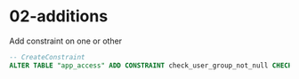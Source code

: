 # 02-additions

Add constraint on one or other

```sql
-- CreateConstraint
ALTER TABLE "app_access" ADD CONSTRAINT check_user_group_not_null CHECK (("user_id" IS NOT NULL AND "group_id" IS NULL) OR ("user_id" IS NULL AND "group_id" IS NOT NULL));
```
